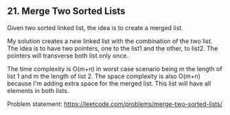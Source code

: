 ## 21. Merge Two Sorted Lists

Given two sorted linked list, the idea is to create a merged list.

My solution creates a new linked list with the combination of the two list. The idea is to have two pointers, one to the list1 and the other, to list2. The pointers will transverse both list only once. 

The time complexity is O(m+n) in worst case scenario being m the length of list 1 and m the length of list 2. The space complexity is also O(m+n) because I'm adding extra space for the merged list. This list will have all elements in both lists.

Problem statement: https://leetcode.com/problems/merge-two-sorted-lists/